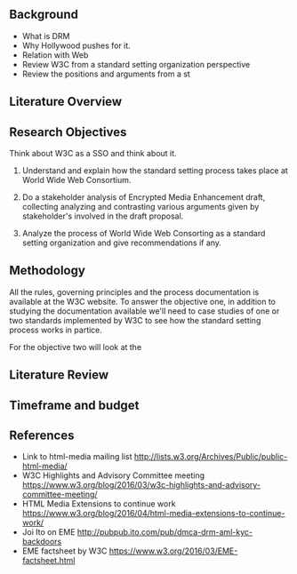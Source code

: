 Background
----------




* What is DRM
* Why Hollywood pushes for it.
* Relation with Web
* Review W3C from a standard setting organization perspective
* Review the positions and arguments from a st

Literature Overview
-------------------


Research Objectives
-------------------

Think about W3C as a SSO and think about it.

1. Understand and explain how the standard setting process takes place at World
  Wide Web Consortium.

2. Do a stakeholder analysis of Encrypted Media Enhancement draft, collecting
  analyzing and contrasting various arguments given by stakeholder's involved
in the draft proposal.

3. Analyze the process of World Wide Web Consorting as a standard setting
  organization and give recommendations if any.



Methodology
-----------

All the rules, governing principles and the process documentation is available
at the W3C website. To answer the objective one, in addition to studying the
documentation available we'll need to case studies of one or two standards
implemented by W3C to see how the standard setting process works in partice.

For the objective two will look at the 


Literature Review
-----------------




Timeframe and budget
--------------------


References
-----------


* Link to html-media mailing list http://lists.w3.org/Archives/Public/public-html-media/
* W3C Highlights and Advisory Committee meeting https://www.w3.org/blog/2016/03/w3c-highlights-and-advisory-committee-meeting/
* HTML Media Extensions to continue work https://www.w3.org/blog/2016/04/html-media-extensions-to-continue-work/
* Joi Ito on EME http://pubpub.ito.com/pub/dmca-drm-aml-kyc-backdoors
* EME factsheet by W3C https://www.w3.org/2016/03/EME-factsheet.html

